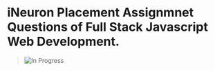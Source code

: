 # iNeuron Placement Assignmnet Questions of Full Stack Javascript Web Development.


> ![In Progress](https://img.shields.io/badge/In--Progress--Hang--Tight-F16061?style=for-the-badge&logo=ko-fi&logoColor=white)